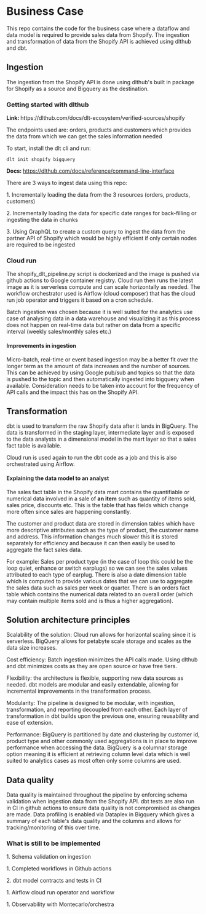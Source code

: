 <h1>Business Case</h1>

<p>This repo contains the code for the business case where a dataflow and data model is required to provide sales data from Shopify. The ingestion and transformation of data from the Shopify API is achieved using dlthub and dbt.</p>

<h2>Ingestion</h2>
<p>The ingestion from the Shopify API is done using dlthub's built in package for Shopify as a source and Bigquery as the destination.</p>

<h3>Getting started with dlthub</h3>
<b><p>Link: </b>https://dlthub.com/docs/dlt-ecosystem/verified-sources/shopify</p>

<p>The endpoints used are: orders, products and customers which provides the data from which we can get the sales information needed</p>

<p>To start, install the dlt cli and run:</p>
<code>dlt init shopify bigquery</code>

<b><p>Docs: </b>https://dlthub.com/docs/reference/command-line-interface</p>

<p>There are 3 ways to ingest data using this repo:</p>
<p>1. Incrementally loading the data from the 3 resources (orders, products, customers)</p>
<p>2. Incrementally loading the data for specific date ranges for back-filling or ingesting the data in chunks</p>
<p>3. Using GraphQL to create a custom query to ingest the data from the partner API of Shopify which would be highly efficient if only certain nodes are required to be ingested</p>

<h3>Cloud run</h3>

<p>The shopify_dlt_pipeline.py script is dockerized and the image is pushed via github actions to Google container registry. Cloud run then runs the latest image as it is serverless compute and can scale horizontally as needed. The workflow orchestrator used is Airflow (cloud composer) that has the cloud run job operator and triggers it based on a cron schedule.</p>

<p>Batch ingestion was chosen because it is well suited for the analytics use case of analysing data in a data warehouse and visualizing it as this process does not happen on real-time data but rather on data from a specific interval (weekly sales/monthly sales etc.)</p>

<h4>Improvements in ingestion</h4>
<p>Micro-batch, real-time or event based ingestion may be a better fit over the longer term as the amount of data increases and the number of sources. This can be achieved by using Google pub/sub and topics so that the data is pushed to the topic and then automatically ingested into bigquery when available. Consideration needs to be taken into account for the frequency of API calls and the impact this has on the Shopify API.</p>

<h2>Transformation</h2>

<p>dbt is used to transform the raw Shopify data after it lands in BigQuery. The data is transformed in the staging layer, intermediate layer and is exposed to the data analysts in a dimensional model in the mart layer so that a sales fact table is available.</p>
<p>Cloud run is used again to run the dbt code as a job and this is also orchestrated using Airflow.</p>
<h4>Explaining the data model to an analyst</h4>
<p>The sales fact table in the Shopify data mart contains the quantifiable or numerical data involved in a sale of <b>an item</b> such as quantity of items sold, sales price, discounts etc. This is the table that has fields which change more often since sales are happening constantly.</p> 
<p>The customer and product data are stored in dimension tables which have more descriptive attributes such as the type of product, the customer name and address. This information changes much slower this it is stored separately for efficiency and because it can then easily be used to aggregate the fact sales data.</p>
<p>For example: Sales per product type (in the case of loop this could be the loop quiet, enhance or switch earplugs) so we can see the sales values attributed to each type of earplug. There is also a date dimension table which is computed to provide various dates that we can use to aggregate the sales data such as sales per week or quarter. There is an orders fact table which contains the numerical data related to an overall order (which may contain multiple items sold and is thus a higher aggregation).</p>

<h2>Solution architecture principles</h2>

<p>Scalability of the solution: Cloud run allows for horizontal scaling since it is serverless. BigQuery allows for petabyte scale storage and scales as the data size increases.</p>

<p>Cost efficiency: Batch ingestion minimizes the API calls made. Using dlthub and dbt minimizes costs as they are open source or have free tiers.</p>

<p>Flexibility: the architecture is flexible, supporting new data sources as needed. dbt models are modular and easily extendable, allowing for incremental improvements in the transformation process.</p>

<p>Modularity:
The pipeline is designed to be modular, with ingestion, transformation, and reporting decoupled from each other.
Each layer of transformation in dbt builds upon the previous one, ensuring reusability and ease of extension.
</p>

<p>Performance:
BigQuery is partitioned by date and clustering by customer id, product type and other commonly used aggregations is in place to improve performance when accessing the data. BigQuery is a columnar storage option meaning it is efficient at retrieving column level data which is well suited to analytics cases as most often only some columns are used.</p>

<h2>Data quality</h2>

Data quality is maintained throughout the pipeline by enforcing schema validation when ingestion data from the Shopify API. dbt tests are also run in CI in github actions to ensure data quality is not compromised as changes are made.
Data profiling is enabled via Dataplex in Bigquery which gives a summary of each table's data quality and the columns and allows for tracking/monitoring of this over time.

<h3>What is still to be implemented</h3>
<p>1. Schema validation on ingestion</p>
<p>1. Completed workflows in Github actions</p>
<p>2. dbt model contracts and tests in CI</p>
<p>1. Airflow cloud run operator and workflow</p>
<p>1. Observability with Montecarlo/orchestra</p>

